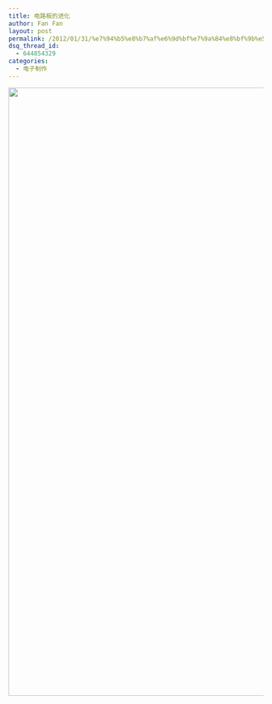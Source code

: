 ```yaml
---
title: 电路板的进化
author: Fan Fan
layout: post
permalink: /2012/01/31/%e7%94%b5%e8%b7%af%e6%9d%bf%e7%9a%84%e8%bf%9b%e5%8c%96/
dsq_thread_id:
  - 644854329
categories:
  - 电子制作
---
```

[<img class="alignnone size-full wp-image-1113" title="IMG_2083" src="http://fkpwolf.net/WordPress/wp-content/uploads/2012/01/IMG_2083.jpg" alt="" width="1600" height="1200" />][1]

 [1]: http://fkpwolf.net/WordPress/wp-content/uploads/2012/01/IMG_2083.jpg